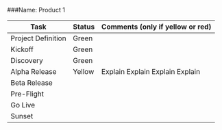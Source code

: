 ###Name: Product 1

Task | Status | Comments (only if yellow or red)
------------ | ------------- | -------------
Project Definition | Green |
Kickoff | Green | 
Discovery | Green | 
Alpha Release | Yellow | Explain Explain Explain Explain
Beta Release ||
Pre-Flight ||
Go Live ||
Sunset ||
